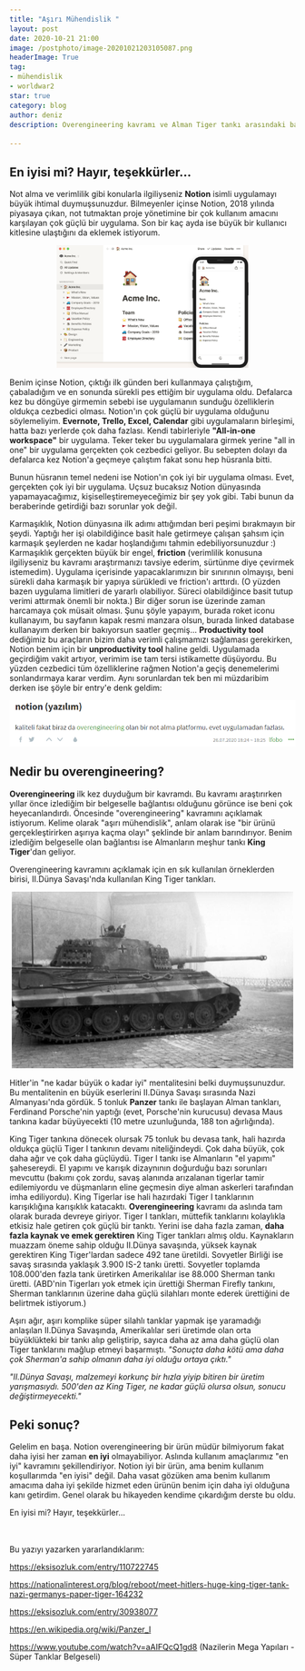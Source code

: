 ```yaml
---
title: "Aşırı Mühendislik "
layout: post
date: 2020-10-21 21:00
image: /postphoto/image-20201021203105087.png
headerImage: True
tag:
- mühendislik
- worldwar2
star: true
category: blog
author: deniz
description: Overengineering kavramı ve Alman Tiger tankı arasındaki bağlantıyı ele alan bu yazı, iyi ve kötü kavramlarını yeniden sorgulamamızı sağlıyor.

---
```


## En iyisi mi? Hayır, teşekkürler...

Not alma ve verimlilik gibi konularla ilgiliyseniz **Notion** isimli uygulamayı büyük ihtimal duymuşsunuzdur. Bilmeyenler içinse Notion, 2018 yılında piyasaya çıkan, not tutmaktan proje yönetimine bir çok kullanım amacını karşılayan çok güçlü bir uygulama. Son bir kaç ayda ise büyük bir kullanıcı kitlesine ulaştığını da eklemek istiyorum.

<p align="center">
    <img src="/postphoto/image-20201021205041886.png" alt="image-20201021205041886" style="zoom:33%;" />
</p>

Benim içinse Notion, çıktığı ilk günden beri kullanmaya çalıştığım, çabaladığım ve en sonunda sürekli pes ettiğim bir uygulama oldu. Defalarca kez bu döngüye girmemin sebebi ise uygulamanın sunduğu özelliklerin oldukça cezbedici olması. Notion'ın çok güçlü bir uygulama olduğunu söylemeliyim. **Evernote, Trello, Excel, Calendar** gibi uygulamaların birleşimi, hatta bazı yerlerde çok daha fazlası. Kendi tabirleriyle **"All-in-one workspace"** bir uygulama. Teker teker bu uygulamalara girmek yerine "all in one" bir uygulama gerçekten çok cezbedici geliyor. Bu sebepten dolayı da defalarca kez Notion'a geçmeye çalıştım fakat sonu hep hüsranla bitti.

Bunun hüsranın temel nedeni ise Notion'ın çok iyi bir uygulama olması. Evet, gerçekten çok iyi bir uygulama. Uçsuz bucaksız Notion dünyasında yapamayacağımız, kişiselleştiremeyeceğimiz bir şey yok gibi. Tabi bunun da beraberinde getirdiği bazı sorunlar yok değil.

Karmaşıklık, Notion dünyasına ilk adımı attığımdan beri peşimi bırakmayın bir şeydi. Yaptığı her işi olabildiğince basit hale getirmeye çalışan şahsım için karmaşık şeylerden ne kadar hoşlandığımı tahmin edebiliyorsunuzdur :) Karmaşıklık gerçekten büyük bir engel, **friction** (verimlilik konusuna ilgiliyseniz bu kavramı araştırmanızı tavsiye ederim, sürtünme diye çevirmek istemedim). Uygulama içerisinde yapacaklarımızın bir sınırının olmayışı, beni sürekli daha karmaşık bir yapıya sürükledi ve friction'ı arttırdı. (O yüzden bazen uygulama limitleri de yararlı olabiliyor. Süreci olabildiğince basit tutup verimi attırmak önemli bir nokta.) Bir diğer sorun ise üzerinde zaman harcamaya çok müsait olması. Şunu şöyle yapayım, burada roket iconu kullanayım, bu sayfanın kapak resmi manzara olsun, burada linked database kullanayım derken bir bakıyorsun saatler geçmiş... **Productivity tool** dediğimiz bu araçların bizim daha verimli çalışmamızı sağlaması gerekirken, Notion benim için bir **unproductivity tool** haline geldi. Uygulamada geçirdiğim vakit artıyor, verimim ise tam tersi istikamette düşüyordu. Bu yüzden cezbedici tüm özelliklerine rağmen Notion'a geçiş denemelerimi sonlandırmaya karar verdim. Aynı sorunlardan tek ben mi müzdaribim derken ise şöyle bir entry'e denk geldim:



<p align="center">
    <img src="/postphoto/image-20201012215615199.png" alt="image-20201012215615199" style="zoom:80%;" />
</p>


## Nedir bu overengineering?

**Overengineering** ilk kez duyduğum bir kavramdı. Bu kavramı araştırırken yıllar önce izlediğim bir belgeselle bağlantısı olduğunu görünce ise beni çok heyecanlandırdı. Öncesinde "overengineering" kavramını açıklamak istiyorum. Kelime olarak "aşırı mühendislik", anlam olarak ise "bir ürünü gerçekleştirirken aşırıya kaçma olayı" şeklinde bir anlam barındırıyor. Benim izlediğim belgeselle olan bağlantısı ise Almanların meşhur tankı **King Tiger**'dan geliyor.

Overengineering kavramını açıklamak için en sık kullanılan örneklerden birisi, II.Dünya Savaşı'nda kullanılan King Tiger tankları. 

<p align="center">
    <img src="/postphoto/image-20201021203105087.png" alt="image-20201021203105087" style="zoom: 50%;" />
</p>

Hitler'in "ne kadar büyük o kadar iyi" mentalitesini belki duymuşsunuzdur. Bu mentalitenin en büyük eserlerini II.Dünya Savaşı sırasında Nazi Almanyası'nda gördük. 5 tonluk **Panzer** tankı ile başlayan Alman tankları, Ferdinand Porsche'nin yaptığı (evet, Porsche'nin kurucusu) devasa Maus tankına kadar büyüyecekti (10 metre uzunluğunda, 188 ton ağırlığında).

King Tiger tankına dönecek olursak 75 tonluk bu devasa tank, hali hazırda oldukça güçlü Tiger I tankının devamı niteliğindeydi. Çok daha büyük, çok daha ağır ve çok daha güçlüydü. Tiger I tankı ise Almanların "el yapımı" şahesereydi. El yapımı ve karışık dizaynının doğurduğu bazı sorunları mevcuttu (bakımı çok zordu, savaş alanında arızalanan tigerlar tamir edilemiyordu ve düşmanların eline geçmesin diye alman askerleri tarafından imha ediliyordu). King Tigerlar ise hali hazırdaki Tiger I tanklarının karışıklığına karışıklık katacaktı.  **Overengineering** kavramı da aslında tam olarak burada devreye giriyor. Tiger I tankları, müttefik tanklarını kolaylıkla etkisiz hale getiren çok güçlü bir tanktı. Yerini ise daha fazla zaman, **daha fazla kaynak ve emek gerektiren** King Tiger tankları almış oldu. Kaynakların muazzam öneme sahip olduğu II.Dünya savaşında, yüksek kaynak gerektiren King Tiger'lardan sadece 492 tane üretildi. Sovyetler Birliği ise savaş sırasında yaklaşık 3.900 IS-2 tankı üretti. Sovyetler toplamda 108.000'den fazla tank üretirken Amerikalılar ise 88.000 Sherman tankı üretti. (ABD'nin Tigerları yok etmek için ürettiği Sherman Firefly tankını, Sherman tanklarının üzerine daha güçlü silahları monte ederek ürettiğini de belirtmek istiyorum.)

Aşırı ağır, aşırı komplike süper silahlı tanklar yapmak işe yaramadığı anlaşılan II.Dünya Savaşında, Amerikalılar seri üretimde olan orta büyüklükteki bir tankı alıp geliştirip, sayıca daha az ama daha güçlü olan Tiger tanklarını mağlup etmeyi başarmıştı. *"Sonuçta daha kötü ama daha çok Sherman'a sahip olmanın daha iyi olduğu ortaya çıktı."*

*"II.Dünya Savaşı, malzemeyi korkunç bir hızla yiyip bitiren bir üretim yarışmasıydı. 500'den az King Tiger, ne kadar güçlü olursa olsun, sonucu değiştirmeyecekti."*

## Peki sonuç?

Gelelim en başa. Notion overengineering bir ürün müdür bilmiyorum fakat daha iyisi her zaman **en iyi** olmayabiliyor. Aslında kullanım amaçlarımız "en iyi" kavramını şekillendiriyor. Notion iyi bir ürün, ama benim kullanım koşullarımda "en iyisi" değil. Daha vasat gözüken ama benim kullanım amacıma daha iyi şekilde hizmet eden ürünün benim için daha iyi olduğuna kanı getirdim. Genel olarak bu hikayeden kendime çıkardığım derste bu oldu. 

En iyisi mi? Hayır, teşekkürler...

<br>
<br>
Bu yazıyı yazarken yararlandıklarım:

<https://eksisozluk.com/entry/110722745>

<https://nationalinterest.org/blog/reboot/meet-hitlers-huge-king-tiger-tank-nazi-germanys-paper-tiger-164232>

<https://eksisozluk.com/entry/30938077>

<https://en.wikipedia.org/wiki/Panzer_I>

<https://www.youtube.com/watch?v=aAIFQcQ1gd8> (Nazilerin Mega Yapıları - Süper Tanklar Belgeseli)
